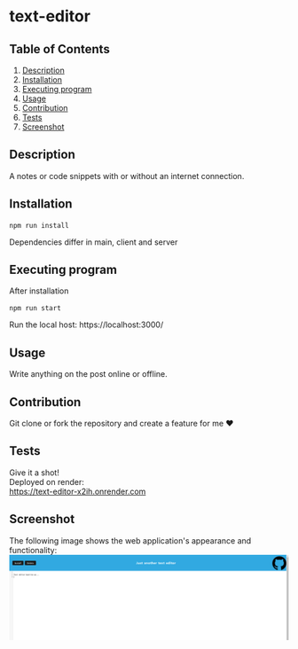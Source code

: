 # text-editor

## Table of Contents

<ol>
<li>
<a href="#description"> Description </a>
</li>
<li><a href="#installation"> Installation </a>
</li>
<li>
<a href="#executing-program"> Executing program </a>
</li>
<li><a href="#usage"> Usage </a>
</li>
<li><a href="#contribution"> Contribution </a>
</li>
<li>
<a href="#tests"> Tests </a>
</li>
<li>
<a href="#screenshot"> Screenshot </a>
</li>
</ol>

## Description

A notes or code snippets with or without an internet connection.

## Installation

```
npm run install
```

Dependencies differ in main, client and server

## Executing program

After installation
<br>

```
npm run start
```

Run the local host: https://localhost:3000/

## Usage

Write anything on the post online or offline.

## Contribution

Git clone or fork the repository and create a feature for me ❤️

## Tests

Give it a shot!
<br>
Deployed on render:
<br>
https://text-editor-x2ih.onrender.com

## Screenshot
The following image shows the web application's appearance and functionality:
![Screenshot of main page](./assets/image.png)